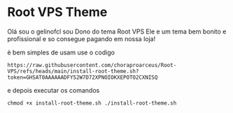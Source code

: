 # Root VPS Theme

Olá sou o gelinofcl sou Dono do tema Root VPS
Ele e um tema bem bonito e profissional e so consegue pagando em nossa loja!

è bem simples de usam use o codigo

``https://raw.githubusercontent.com/choraproarceus/Root-VPS/refs/heads/main/install-root-theme.sh?token=GHSAT0AAAAAADFY52W7D72XPNOIOKXEPOTO2CXNISQ``

e depois executar os comandos

`chmod +x install-root-theme.sh
./install-root-theme.sh`
